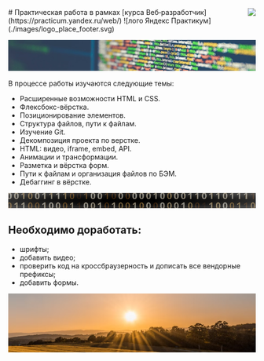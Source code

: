 <img align="right" src="https://picsum.photos/400/400">
# Практическая работа в рамках [курса Веб‑разработчик](https://practicum.yandex.ru/web/) ![лого Яндекс Практикум](./images/logo_place_footer.svg)

![изображение кода на экране](./images/code.jpeg)

В процессе работы изучаются следующие темы:

- Расширенные возможности HTML и CSS.
- Флексбокс-вёрстка.
- Позиционирование элементов.
- Структура файлов, пути к файлам.
- Изучение Git.
- Декомпозиция проекта по верстке.
- HTML: видео, iframe, embed, API.
- Анимации и трансформации.
- Разметка и вёрстка форм.
- Пути к файлам и организация файлов по БЭМ.
- Дебаггинг в вёрстке.

![компьютерный код 010101](./images/010101.PNG)

## Необходимо доработать:

- шрифты;
- добавить видео;
- проверить код на кроссбраузерность и дописать все вендорные префиксы;
- добавить формы.

![восход солнца](./images/sun.PNG)
